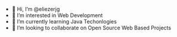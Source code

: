 - 👋 Hi, I’m @eliezerjg
- 👀 I’m interested in Web Development
- 🌱 I’m currently learning Java Techonlogies 
- 💞️ I’m looking to collaborate on Open Source Web Based Projects




